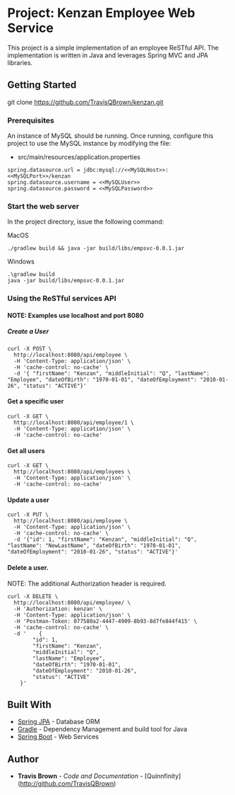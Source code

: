 # Project: Kenzan Employee Web Service 
This project is a simple implementation of an employee ReSTful API.
The implementation is written in Java and leverages Spring MVC and JPA libraries.


## Getting Started
git clone https://github.com/TravisQBrown/kenzan.git

### Prerequisites
An instance of MySQL should be running. Once running, configure this project to use the MySQL
instance by modifying the file:

* src/main/resources/application.properties
```
spring.datasource.url = jdbc:mysql://<<MySQLHost>>:<<MySQLPort>>/kenzan
spring.datasource.username = <<MySQLUser>>
spring.datasource.password = <<MySQLPassword>>
```

### Start the web server
In the project directory, issue the following command:

MacOS
```
./gradlew build && java -jar build/libs/empsvc-0.0.1.jar
```

Windows
```
.\gradlew build
java -jar build/libs/empsvc-0.0.1.jar
```

### Using the ReSTful services API
#### NOTE: Examples use localhost and port 8080

##### Create a User
```
curl -X POST \
  http://localhost:8080/api/employee \
  -H 'Content-Type: application/json' \
  -H 'cache-control: no-cache' \
  -d '{ "firstName": "Kenzan", "middleInitial": "Q", "lastName": "Employee", "dateOfBirth": "1970-01-01", "dateOfEmployment": "2010-01-26", "status": "ACTIVE"}'
```
#### Get a specific user
```
curl -X GET \
  http://localhost:8080/api/employee/1 \
  -H 'Content-Type: application/json' \
  -H 'cache-control: no-cache'
```
#### Get all users
```
curl -X GET \
  http://localhost:8080/api/employees \
  -H 'Content-Type: application/json' \
  -H 'cache-control: no-cache'
```
#### Update a user
```
curl -X PUT \
  http://localhost:8080/api/employee \
  -H 'Content-Type: application/json' \
  -H 'cache-control: no-cache' \
  -d '{"id": 1, "firstName": "Kenzan", "middleInitial": "Q", "lastName": "NewLastName", "dateOfBirth": "1970-01-01", "dateOfEmployment": "2010-01-26", "status": "ACTIVE"}'
```

#### Delete a user.
NOTE: The additional Authorization header is required.
```
curl -X DELETE \
  http://localhost:8080/api/employee/ \
  -H 'Authorization: kenzan' \
  -H 'Content-Type: application/json' \
  -H 'Postman-Token: 077580a2-4447-4909-8b93-8d7fe844f415' \
  -H 'cache-control: no-cache' \
  -d '    {
        "id": 1,
        "firstName": "Kenzan",
        "middleInitial": "Q",
        "lastName": "Employee",
        "dateOfBirth": "1970-01-01",
        "dateOfEmployment": "2010-01-26",
        "status": "ACTIVE"
    }'
```


## Built With

* [Spring JPA](https://spring.io/projects/spring-data-jpa) - Database ORM
* [Gradle](https://gradle.org/) - Dependency Management and build tool for Java
* [Spring Boot](https://spring.io/projects/spring-boot) - Web Services 


## Author

* **Travis Brown** - *Code and Documentation* - [Quinnfinity] (http://github.com/TravisQBrown)
